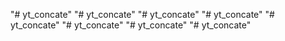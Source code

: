 "# yt_concate" 
"# yt_concate" 
"# yt_concate" 
"# yt_concate" 
"# yt_concate" 
"# yt_concate" 
"# yt_concate" 
"# yt_concate" 
